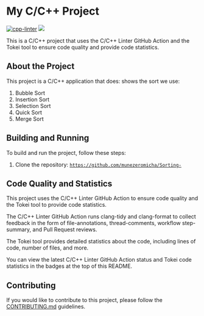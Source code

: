 # My C/C++ Project

[![cpp-linter](https://github.com/cpp-linter/cpp-linter-action/actions/workflows/cpp-linter.yml/badge.svg)](https://github.com/cpp-linter/cpp-linter-action/actions/workflows/cpp-linter.yml)
[![](https://tokei.rs/b1/github/XAMPPRocky/tokei)](https://github.com/XAMPPRocky/tokei)

This is a C/C++ project that uses the C/C++ Linter GitHub Action and the Tokei tool to ensure code quality and provide code statistics.

## About the Project

This project is a C/C++ application that does:
shows the sort we use:
<ol>
  <li>Bubble Sort</li>
  <li>Insertion Sort </li>
  <li>Selection Sort</li>
  <li>Quick Sort </li>
  <li>Merge Sort</li>
</ol>

## Building and Running

To build and run the project, follow these steps:

1. Clone the repository: <code>https://github.com/munezeromicha/Sorting-</code>


## Code Quality and Statistics

This project uses the C/C++ Linter GitHub Action to ensure code quality and the Tokei tool to provide code statistics.

The C/C++ Linter GitHub Action runs clang-tidy and clang-format to collect feedback in the form of file-annotations, thread-comments, workflow step-summary, and Pull Request reviews.

The Tokei tool provides detailed statistics about the code, including lines of code, number of files, and more.

You can view the latest C/C++ Linter GitHub Action status and Tokei code statistics in the badges at the top of this README.

## Contributing

If you would like to contribute to this project, please follow the [CONTRIBUTING.md](CONTRIBUTING.md) guidelines.

